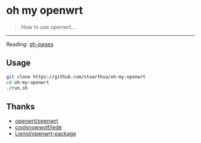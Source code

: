 # oh my openwrt

> How to use openwrt...

---

Reading: [gh-pages](https://stuarthua.github.io/oh-my-openwrt/)

## Usage

```bash
git clone https://github.com/stuarthua/oh-my-openwrt
cd oh-my-openwrt
./run.sh
```

## Thanks

* [openwrt/openwrt](https://github.com/openwrt/openwrt)
* [coolsnowwolf/lede](https://github.com/coolsnowwolf/lede)
* [Lienol/openwrt-package](https://github.com/Lienol/openwrt-package)
